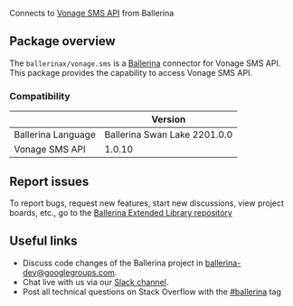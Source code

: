 Connects to [Vonage SMS API](https://nexmo-api-specification.herokuapp.com/sms) from Ballerina

## Package overview
The `ballerinax/vonage.sms` is a [Ballerina](https://ballerina.io/) connector for Vonage SMS API.
This package provides the capability to access Vonage SMS API.

### Compatibility
|                               | Version                         |
|-------------------------------|---------------------------------|
| Ballerina Language            | Ballerina Swan Lake 2201.0.0      | 
| Vonage SMS API                | 1.0.10                          |

## Report issues
To report bugs, request new features, start new discussions, view project boards, etc., go to the [Ballerina Extended Library repository](https://github.com/ballerina-platform/ballerina-extended-library)

## Useful links
- Discuss code changes of the Ballerina project in [ballerina-dev@googlegroups.com](mailto:ballerina-dev@googlegroups.com).
- Chat live with us via our [Slack channel](https://ballerina.io/community/slack/).
- Post all technical questions on Stack Overflow with the [#ballerina](https://stackoverflow.com/questions/tagged/ballerina) tag

